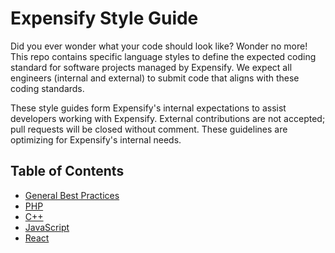 # Expensify Style Guide

Did you ever wonder what your code should look like? Wonder no more! This repo contains specific language styles to
define the expected coding standard for software projects managed by Expensify. We expect all engineers (internal and
external) to submit code that aligns with these coding standards.

These style guides form Expensify's internal expectations to assist developers working with Expensify. External
contributions are not accepted; pull requests will be closed without comment. These guidelines are optimizing for
Expensify's internal needs.

## Table of Contents

* [General Best Practices](general.md)
* [PHP](php.md)
* [C++](cpp.md)
* [JavaScript](javascript.md)
* [React](react.md)
